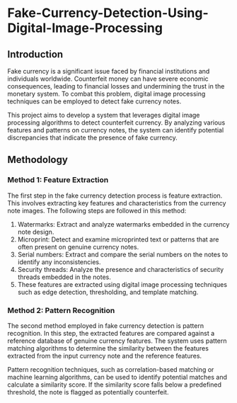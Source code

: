 # Fake-Currency-Detection-Using-Digital-Image-Processing

## Introduction
Fake currency is a significant issue faced by financial institutions and individuals worldwide. Counterfeit money can have severe economic consequences, leading to financial losses and undermining the trust in the monetary system. To combat this problem, digital image processing techniques can be employed to detect fake currency notes.

This project aims to develop a system that leverages digital image processing algorithms to detect counterfeit currency. By analyzing various features and patterns on currency notes, the system can identify potential discrepancies that indicate the presence of fake currency.

## Methodology
### Method 1: Feature Extraction
The first step in the fake currency detection process is feature extraction. This involves extracting key features and characteristics from the currency note images. The following steps are followed in this method:

1. Watermarks: Extract and analyze watermarks embedded in the currency note design.
2. Microprint: Detect and examine microprinted text or patterns that are often present on genuine currency notes.
3. Serial numbers: Extract and compare the serial numbers on the notes to identify any inconsistencies.
4. Security threads: Analyze the presence and characteristics of security threads embedded in the notes.
5. These features are extracted using digital image processing techniques such as edge detection, thresholding, and template matching.

### Method 2: Pattern Recognition
The second method employed in fake currency detection is pattern recognition. In this step, the extracted features are compared against a reference database of genuine currency features. The system uses pattern matching algorithms to determine the similarity between the features extracted from the input currency note and the reference features.

Pattern recognition techniques, such as correlation-based matching or machine learning algorithms, can be used to identify potential matches and calculate a similarity score. If the similarity score falls below a predefined threshold, the note is flagged as potentially counterfeit.
